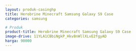 ```yaml
---
layout: produk-casinghp
title: Herobrine Minecraft Samsung Galaxy S9 Case
categories: samsung

# Produk
product-title: Herobrine Minecraft Samsung Galaxy S9 Case
image-drive: 11YLA1CBbiNgkP_Hkv8nWllXLvE2fgyAD
harga: 90000
---
```

